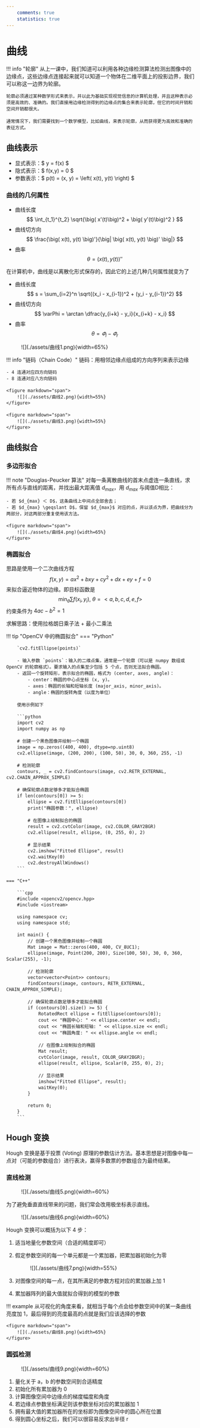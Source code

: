 ```yaml
---
    comments: true
    statistics: true
---
```


# 曲线

!!! info "轮廓"
    从上一课中，我们知道可以利用各种边缘检测算法检测出图像中的边缘点，这些边缘点连接起来就可以知道一个物体在二维平面上的投影边界，我们可以称这一边界为轮廓。

    轮廓必须通过某种数学形式来表示，并以此为基础实现视觉信息的计算机处理，并且这种表示必须是高效的、准确的。我们直接用边缘检测得到的边缘点的集合来表示轮廓，但它的时间开销和空间开销都很大。

    通常情况下，我们需要找到一个数学模型，比如曲线，来表示轮廓，从而获得更为高效和准确的表征方式。

## 曲线表示

- 显式表示：$ y = f(x) $
- 隐式表示：$ f(x,y) = 0 $
- 参数表示：$ p(t) = (x, y) = \left( x(t), y(t) \right) $

### 曲线的几何属性

- 曲线长度
    $$ \int_{t_1}^{t_2} \sqrt{\big( x'(t)\big)^2 + \big( y'(t)\big)^2 } $$
- 曲线切方向
    $$ \frac{\big( x(t), y(t) \big)'}{\big| \big( x(t), y(t) \big)' \big|} $$
- 曲率
    $$ \theta = \big( x(t), y(t) \big)'' $$

在计算机中，曲线是以离散化形式保存的，因此它的上述几种几何属性就变为了

- 曲线长度
    $$ s = \sum_{i=2}^n \sqrt{(x_i - x_{i-1})^2 + (y_i - y_{i-1})^2} $$
- 曲线切方向
    $$ \varPhi = \arctan \dfrac{y_{i+k} - y_i}{x_{i+k} - x_i} $$
- 曲率
    $$ \theta = \varPhi_l - \varPhi_r $$

<figure markdown="span">
    ![](./assets/曲线1.png){width=65%}
</figure>

!!! info "链码（Chain Code）"
    链码：用相邻边缘点组成的方向序列来表示边缘

    - 4 连通对应四方向链码
    - 8 连通对应八方向链码

    <figure markdown="span">
        ![](./assets/曲线2.png){width=55%}
    </figure>

    <figure markdown="span">
        ![](./assets/曲线3.png){width=55%}
    </figure>

## 曲线拟合

### 多边形拟合

!!! note "Douglas-Peucker 算法"
    对每一条离散曲线的首末点虚连一条直线，求所有点与直线的距离，并找出最大距离值 $d_{max}$，用 $d_{max}$ 与阈值D相比：

    - 若 $d_{max} ＜ D$，这条曲线上中间点全部舍去；
    - 若 $d_{max} \geqslant D$，保留 $d_{max}$ 对应的点，并以该点为界，把曲线分为两部分，对这两部分重复使用该方法。

    <figure markdown="span">
        ![](./assets/曲线4.png){width=65%}
    </figure>

### 椭圆拟合

思路是使用一个二次曲线方程
$$ f(x,y) = ax^2 + bxy + cy^2 + dx + ey +f = 0 $$
来拟合逼近物体的边缘。即目标函数是
$$ \min_{\theta} \sum f(x_i, y_i),\ \theta = < a,b,c,d,e,f > $$
约束条件为 $4ac-b^2=1$

求解思路：使用拉格朗日乘子法 + 最小二乘法

!!! tip "OpenCV 中的椭圆拟合"
    === "Python"

        `cv2.fitEllipse(points)`

        - 输入参数 `points`：输入的二维点集，通常是一个轮廓（可以是 numpy 数组或 OpenCV 的轮廓格式）。要求输入的点集至少包括 5 个点，否则无法拟合椭圆。
        - 返回一个旋转矩形，表示拟合的椭圆，格式为 (center, axes, angle)：
            - center：椭圆的中心点坐标 (x, y)。
            - axes：椭圆的长轴和短轴长度 (major_axis, minor_axis)。
            - angle：椭圆的旋转角度（以度为单位）

        使用示例如下

        ```python
        import cv2
        import numpy as np

        # 创建一个黑色图像并绘制一个椭圆
        image = np.zeros((400, 400), dtype=np.uint8)
        cv2.ellipse(image, (200, 200), (100, 50), 30, 0, 360, 255, -1)

        # 检测轮廓
        contours, _ = cv2.findContours(image, cv2.RETR_EXTERNAL, cv2.CHAIN_APPROX_SIMPLE)

        # 确保轮廓点数足够多才能拟合椭圆
        if len(contours[0]) >= 5:
            ellipse = cv2.fitEllipse(contours[0])
            print("椭圆参数：", ellipse)

            # 在图像上绘制拟合的椭圆
            result = cv2.cvtColor(image, cv2.COLOR_GRAY2BGR)
            cv2.ellipse(result, ellipse, (0, 255, 0), 2)

            # 显示结果
            cv2.imshow("Fitted Ellipse", result)
            cv2.waitKey(0)
            cv2.destroyAllWindows()
        ```

    === "C++"

        ```cpp
        #include <opencv2/opencv.hpp>
        #include <iostream>

        using namespace cv;
        using namespace std;

        int main() {
            // 创建一个黑色图像并绘制一个椭圆
            Mat image = Mat::zeros(400, 400, CV_8UC1);
            ellipse(image, Point(200, 200), Size(100, 50), 30, 0, 360, Scalar(255), -1);

            // 检测轮廓
            vector<vector<Point>> contours;
            findContours(image, contours, RETR_EXTERNAL, CHAIN_APPROX_SIMPLE);

            // 确保轮廓点数足够多才能拟合椭圆
            if (contours[0].size() >= 5) {
                RotatedRect ellipse = fitEllipse(contours[0]);
                cout << "椭圆中心: " << ellipse.center << endl;
                cout << "椭圆长轴和短轴: " << ellipse.size << endl;
                cout << "椭圆角度: " << ellipse.angle << endl;

                // 在图像上绘制拟合的椭圆
                Mat result;
                cvtColor(image, result, COLOR_GRAY2BGR);
                ellipse(result, ellipse, Scalar(0, 255, 0), 2);

                // 显示结果
                imshow("Fitted Ellipse", result);
                waitKey(0);
            }

            return 0;
        }
        ```

## Hough 变换

Hough 变换是基于投票 (Voting) 原理的参数估计方法。基本思想是对图像中每一点对（可能的参数组合）进行表决，赢得多数票的参数组合为最终结果。

### 直线检测

<figure markdown="span">
    ![](./assets/曲线5.png){width=60%}
</figure>

为了避免垂直直线带来的问题，我们常会改用极坐标表示直线。

<figure markdown="span">
    ![](./assets/曲线6.png){width=60%}
</figure>

Hough 变换可以概括为以下 4 步：

1. 适当地量化参数空间（合适的精度即可）
2. 假定参数空间的每一个单元都是一个累加器，把累加器初始化为零

    <figure markdown="span">
        ![](./assets/曲线7.png){width=55%}
    </figure>

3. 对图像空间的每一点，在其所满足的参数方程对应的累加器上加 1
4. 累加器阵列的最大值就拟合得到的模型的参数

!!! example
    从可视化的角度来看，就相当于每个点会给参数空间中的某一条曲线亮度加 1，最后得到的亮度最高的点就是我们应该选择的参数

    <figure markdown="span">
        ![](./assets/曲线8.png){width=65%}
    </figure>

### 圆弧检测

<figure markdown="span">
    ![](./assets/曲线9.png){width=60%}
</figure>

1. 量化关于 a，b 的参数空间到合适精度
2. 初始化所有累加器为 0
3. 计算图像空间中边缘点的梯度幅度和角度 
4. 若边缘点参数坐标满足则该参数坐标对应的累加器加 1
5. 拥有最大值的累加器所在的坐标即为图像空间中的圆心所在位置
6. 得到圆心坐标之后，我们可以很容易反求出半径 r



